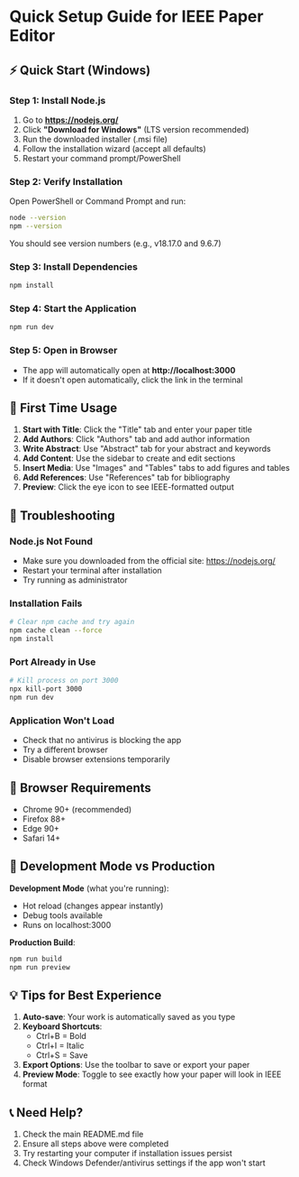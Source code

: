 # Quick Setup Guide for IEEE Paper Editor

## ⚡ Quick Start (Windows)

### Step 1: Install Node.js
1. Go to **https://nodejs.org/**
2. Click **"Download for Windows"** (LTS version recommended)
3. Run the downloaded installer (.msi file)
4. Follow the installation wizard (accept all defaults)
5. Restart your command prompt/PowerShell

### Step 2: Verify Installation
Open PowerShell or Command Prompt and run:
```bash
node --version
npm --version
```
You should see version numbers (e.g., v18.17.0 and 9.6.7)

### Step 3: Install Dependencies
```bash
npm install
```

### Step 4: Start the Application
```bash
npm run dev
```

### Step 5: Open in Browser
- The app will automatically open at **http://localhost:3000**
- If it doesn't open automatically, click the link in the terminal

## 🎯 First Time Usage

1. **Start with Title**: Click the "Title" tab and enter your paper title
2. **Add Authors**: Click "Authors" tab and add author information  
3. **Write Abstract**: Use "Abstract" tab for your abstract and keywords
4. **Add Content**: Use the sidebar to create and edit sections
5. **Insert Media**: Use "Images" and "Tables" tabs to add figures and tables
6. **Add References**: Use "References" tab for bibliography
7. **Preview**: Click the eye icon to see IEEE-formatted output

## 🚨 Troubleshooting

### Node.js Not Found
- Make sure you downloaded from the official site: https://nodejs.org/
- Restart your terminal after installation
- Try running as administrator

### Installation Fails
```bash
# Clear npm cache and try again
npm cache clean --force
npm install
```

### Port Already in Use
```bash
# Kill process on port 3000
npx kill-port 3000
npm run dev
```

### Application Won't Load
- Check that no antivirus is blocking the app
- Try a different browser
- Disable browser extensions temporarily

## 📱 Browser Requirements
- Chrome 90+ (recommended)
- Firefox 88+
- Edge 90+
- Safari 14+

## 🔧 Development Mode vs Production

**Development Mode** (what you're running):
- Hot reload (changes appear instantly)
- Debug tools available
- Runs on localhost:3000

**Production Build**:
```bash
npm run build
npm run preview
```

## 💡 Tips for Best Experience

1. **Auto-save**: Your work is automatically saved as you type
2. **Keyboard Shortcuts**: 
   - Ctrl+B = Bold
   - Ctrl+I = Italic
   - Ctrl+S = Save
3. **Export Options**: Use the toolbar to save or export your paper
4. **Preview Mode**: Toggle to see exactly how your paper will look in IEEE format

## 📞 Need Help?

1. Check the main README.md file
2. Ensure all steps above were completed
3. Try restarting your computer if installation issues persist
4. Check Windows Defender/antivirus settings if the app won't start 